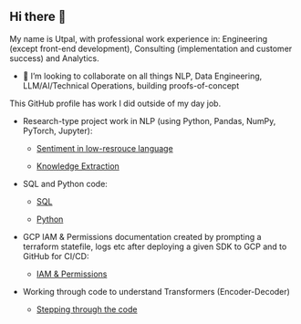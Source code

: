 ## Hi there 👋

My name is Utpal, with professional work experience in: Engineering (except front-end development), Consulting (implementation and customer success) and Analytics.

- 👯 I’m looking to collaborate on all things NLP, Data Engineering, LLM/AI/Technical Operations, building proofs-of-concept


This GitHub profile has work I did outside of my day job.

- Research-type project work in NLP (using Python, Pandas, NumPy, PyTorch, Jupyter):
  
    * [Sentiment in low-resrouce language](https://utpalma.medium.com/improving-training-validation-accuracy-for-sentiment-analysis-in-a-non-standard-language-99c049783de0)
  
    * [Knowledge Extraction](https://github.com/UtpalMattoo/XCS224U_NLP/blob/main/UtpalMattoo_XCS224U_ProjectReport.pdf)

- SQL and Python code:
  
    * [SQL](https://github.com/UtpalMattoo/SQL)
      
    * [Python](https://github.com/UtpalMattoo/PythonCodeExamples)

- GCP IAM & Permissions documentation created by prompting a terraform statefile, logs etc after deploying a given SDK to GCP and to GitHub for CI/CD:

    * [IAM & Permissions](https://github.com/UtpalMattoo/e2e-git-local-git/tree/master/docs)

- Working through code to understand Transformers (Encoder-Decoder)

    * [Stepping through the code](https://github.com/UtpalMattoo/NLP-Attention-Transformers)




 
<!--
**UtpalMattoo/utpalmattoo** is a ✨ _special_ ✨ repository because its `README.md` (this file) appears on your GitHub profile.

Here are some ideas to get you started:

- 🔭 I’m currently working on ...
- 🌱 I’m currently learning ...
- 👯 I’m looking to collaborate on ...
- 🤔 I’m looking for help with ...
- 💬 Ask me about ...
- 📫 How to reach me: ...
- 😄 Pronouns: ...
- ⚡ Fun fact: ...
-->
